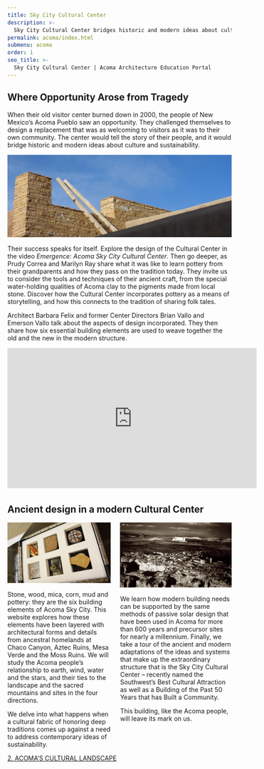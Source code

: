 ```yaml
---
title: Sky City Cultural Center
description: >-
  Sky City Cultural Center bridges historic and modern ideas about culture and sustainability.
permalink: acoma/index.html
submenu: acoma
order: 1
seo_title: >-
  Sky City Cultural Center | Acoma Architecture Education Portal
---
```


## Where Opportunity Arose from Tragedy

When their old visitor center burned down in 2000, the people of New Mexico’s Acoma Pueblo saw an opportunity. They challenged themselves to design a replacement that was as welcoming to visitors as it was to their own community. The center would tell the story of their people, and it would bridge historic and modern ideas about culture and sustainability.

<span class="image fit"><img src="/images/acoma/skycity-031.jpg" alt="" /></span>

Their success speaks for itself. Explore the design of the Cultural Center in the video _Emergence: Acoma Sky City Cultural Center_. Then go deeper, as Prudy Correa and Marilyn Ray share what it was like to learn pottery from their grandparents and how they pass on the tradition today. They invite us to consider the tools and techniques of their ancient craft, from the special water-holding qualities of Acoma clay to the pigments made from local stone. Discover how the Cultural Center incorporates pottery as a means of storytelling, and how this connects to the tradition of sharing folk tales.

Architect Barbara Felix and former Center Directors Brian Vallo and Emerson Vallo talk about the aspects of design incorporated. They then share how six essential building elements are used to weave together the old and the new in the modern structure.

<div class="iframe-wrapper videoWrapper" style="margin-bottom: 2rem;">
  <iframe width="560" height="315" src="https://www.youtube-nocookie.com/embed/4f3PYnAtvBU" frameborder="0" allow="autoplay; encrypted-media" allowfullscreen loading="lazy"></iframe>
</div>

## Ancient design in a modern Cultural Center

<div class="columns align-top">
  <div class="column w-50">
    <span class="image fit"><img src="/images/acoma/6e_essential_01a.jpg" alt="" /></span>
    <p>Stone, wood, mica, corn, mud and pottery: they are the six building elements of Acoma Sky City. This website explores how these elements have been layered with architectural forms and details from ancestral homelands at Chaco Canyon, Aztec Ruins, Mesa Verde and the Moss Ruins. We will study the Acoma people’s relationship to earth, wind, water and the stars, and their ties to the landscape and the sacred mountains and sites in the four directions.</p>
    <p>We delve into what happens when a cultural fabric of honoring deep traditions comes up against a need to address contemporary ideas of sustainability.</p>
  </div>
  <div class="column w-50">
    <span class="image fit"><img src="/images/acoma/landscape-02.jpg" alt="" /></span>
    <p>We learn how modern building needs can be supported by the same methods of passive solar design that have been used in Acoma for more than 600 years and precursor sites for nearly a millennium. Finally, we take a tour of the ancient and modern adaptations of the ideas and systems that make up the extraordinary structure that is the Sky City Cultural Center – recently named the Southwest’s Best Cultural Attraction as well as a Building of the Past 50 Years that has Built a Community.</p>
    <p>This building, like the Acoma people, will leave its mark on us.</p>
  </div>
</div>

<nav class="pagination pagination-next" aria-label="Lesson navigation">
  <a href="/acoma/acomas-cultural-landscape/"
     class="next">
     2. ACOMA’S CULTURAL LANDSCAPE
  </a>
</nav>
